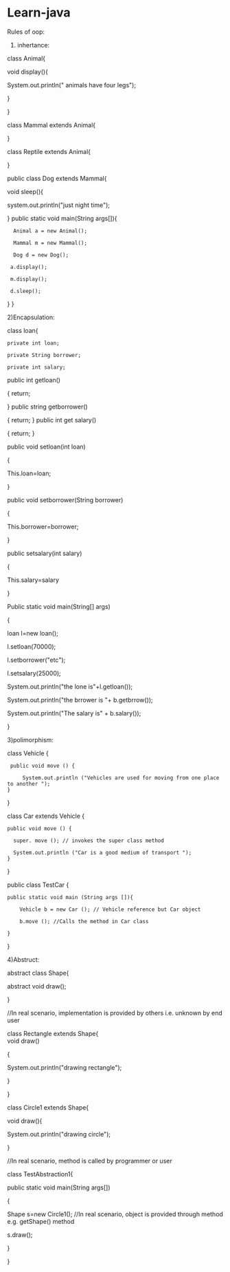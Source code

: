 # Learn-java
  Rules of oop:

1) inhertance:

class Animal{

 void display(){
 
System.out.println(" animals have four legs");

}

}

class Mammal extends Animal{

}

class Reptile extends Animal{

}

public class Dog extends Mammal{ 

void sleep(){

system.out.println("just night time");

}
 public static void main(String args[]){

      Animal a = new Animal();
      
      Mammal m = new Mammal();
      
      Dog d = new Dog();
      
     a.display();
     
     m.display();
     
     d.sleep();
   
   }
}

2)Encapsulation:

  class loan{

    private int loan;

    private String borrower;

    private int salary;

public int getloan()

{
    return; 
 
 }
public string getborrower()

{
    return;
}
public int get salary()

{
    return;
}

public void setloan(int loan)

{

This.loan=loan;
 
}

public void setborrower(String borrower)

{

This.borrower=borrower;


}

public setsalary(int salary)

{

This.salary=salary

}

Public static void main(String[] args)

{

loan l=new loan();

l.setloan(70000);

l.setborrower("etc");

l.setsalary(25000);

System.out.println("the lone is"+l.getloan());

System.out.println("the brrower is "+ b.getbrrow());

System.out.println("The salary is" + b.salary());

}

3)polimorphism:

class Vehicle {

     public void move () {
     
         System.out.println ("Vehicles are used for moving from one place to another ");
    }
    
}

class Car extends Vehicle {

    public void move () {
    
      super. move (); // invokes the super class method
      
      System.out.println ("Car is a good medium of transport ");
    }
    
}

public class TestCar {

    public static void main (String args []){
    
        Vehicle b = new Car (); // Vehicle reference but Car object
        
        b.move (); //Calls the method in Car class
        
    }
}

4)Abstruct:

abstract class Shape{

abstract void draw(); 

} 

//In real scenario, implementation is provided by others i.e. unknown by end user 
 
class Rectangle extends Shape{  
void draw()

{

System.out.println("drawing rectangle");

}  

}  
  
class Circle1 extends Shape{ 

void draw(){

System.out.println("drawing circle");

}  
  
//In real scenario, method is called by programmer or user 

class TestAbstraction1{ 

public static void main(String args[])

{ 

Shape s=new Circle1();   //In real scenario, object is provided through method e.g. getShape() method  

s.draw(); 

} 

}  

 

 






